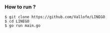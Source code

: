 ### How to run ?
``` golang
$ git clone https://github.com/Vallofe/LINEGO
$ cd LINEGO
$ go run main.go
```
